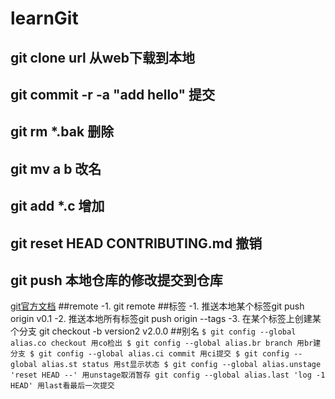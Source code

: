 # learnGit
## git clone url 从web下载到本地
## git commit -r -a "add hello" 提交
## git rm *.bak 删除
## git mv a b 改名
## git add *.c 增加
## git reset HEAD CONTRIBUTING.md 撤销
## git push 本地仓库的修改提交到仓库

 [git官方文档](https://git-scm.com/book/zh/v2)
##remote
 -1. git remote
##标签
 -1. 推送本地某个标签git push origin v0.1
 -2. 推送本地所有标签git push origin --tags
 -3. 在某个标签上创建某个分支 git checkout -b version2 v2.0.0
##别名
`
$ git config --global alias.co checkout 用co检出
$ git config --global alias.br branch 用br建分支
$ git config --global alias.ci commit 用ci提交
$ git config --global alias.st status 用st显示状态
$ git config --global alias.unstage 'reset HEAD --' 用unstage取消暂存
git config --global alias.last 'log -1 HEAD' 用last看最后一次提交
`

